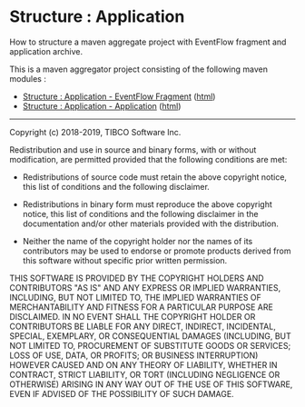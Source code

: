 # Structure : Application

How to structure a maven aggregate project with EventFlow fragment and application archive.

This is a maven aggregator project consisting of the following maven modules :

* [Structure : Application - EventFlow Fragment](application-ef/src/site/markdown/index.md) ([html](https://tibcosoftware.github.io/tibco-streaming-samples/10.4.4/structure/application/application-ef/))
* [Structure : Application - Application](application-app/src/site/markdown/index.md) ([html](https://tibcosoftware.github.io/tibco-streaming-samples/10.4.4/structure/application/application-app/))

---
Copyright (c) 2018-2019, TIBCO Software Inc.

Redistribution and use in source and binary forms, with or without
modification, are permitted provided that the following conditions are met:

* Redistributions of source code must retain the above copyright notice, this
  list of conditions and the following disclaimer.

* Redistributions in binary form must reproduce the above copyright notice,
  this list of conditions and the following disclaimer in the documentation
  and/or other materials provided with the distribution.

* Neither the name of the copyright holder nor the names of its
  contributors may be used to endorse or promote products derived from
  this software without specific prior written permission.

THIS SOFTWARE IS PROVIDED BY THE COPYRIGHT HOLDERS AND CONTRIBUTORS "AS IS"
AND ANY EXPRESS OR IMPLIED WARRANTIES, INCLUDING, BUT NOT LIMITED TO, THE
IMPLIED WARRANTIES OF MERCHANTABILITY AND FITNESS FOR A PARTICULAR PURPOSE ARE
DISCLAIMED. IN NO EVENT SHALL THE COPYRIGHT HOLDER OR CONTRIBUTORS BE LIABLE
FOR ANY DIRECT, INDIRECT, INCIDENTAL, SPECIAL, EXEMPLARY, OR CONSEQUENTIAL
DAMAGES (INCLUDING, BUT NOT LIMITED TO, PROCUREMENT OF SUBSTITUTE GOODS OR
SERVICES; LOSS OF USE, DATA, OR PROFITS; OR BUSINESS INTERRUPTION) HOWEVER
CAUSED AND ON ANY THEORY OF LIABILITY, WHETHER IN CONTRACT, STRICT LIABILITY,
OR TORT (INCLUDING NEGLIGENCE OR OTHERWISE) ARISING IN ANY WAY OUT OF THE USE
OF THIS SOFTWARE, EVEN IF ADVISED OF THE POSSIBILITY OF SUCH DAMAGE.
